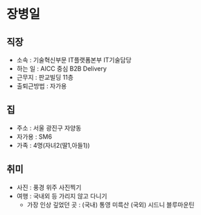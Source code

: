 # 장병일

직장
---
- 소속 : 기술혁신부문 IT플랫폼본부 IT기술담당
- 하는 일 : AICC 중심 B2B Delivery
- 근무지 : 판교빌딩 11층
- 출퇴근방법 : 자가용

집
---
- 주소 : 서울 광진구 자양동
- 자가용 : SM6
- 가족 : 4명(자녀2(딸1,아들1))

취미
---
- 사진 : 풍경 위주 사진찍기
- 여행 : 국내외 등 가리지 않고 다니기
  - 가장 인상 깊었던 곳 : (국내) 통영 미륵산  (국외) 시드니 블루마운틴
